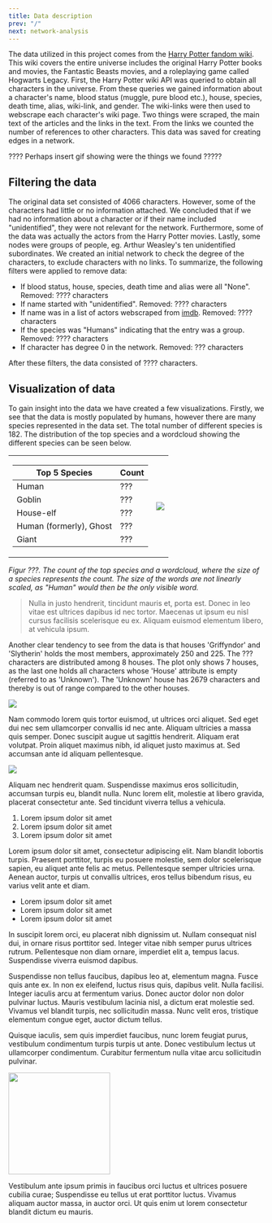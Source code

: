 ```yaml
---
title: Data description
prev: "/"
next: network-analysis
---
```


The data utilized in this project comes from the [Harry Potter fandom wiki](https://harrypotter.fandom.com/wiki/Main_Page). This wiki covers the entire universe includes the original Harry Potter books and movies, the Fantastic Beasts movies, and a roleplaying game called Hogwarts Legacy. First, the Harry Potter wiki API was queried to obtain all characters in the universe. From these queries we gained information about a character's name, blood status (muggle, pure blood etc.), house, species, death time, alias, wiki-link, and gender. The wiki-links were then used to webscrape each character's wiki page. Two things were scraped, the main text of the articles and the links in the text. From the links we counted the number of references to other characters. This data was saved for creating edges in a network.



???? Perhaps insert gif showing were the things we found ?????

## **Filtering the data**
The original data set consisted of 4066 characters. However, some of the characters had little or no information attached. We concluded that if we had no information about a character or if their name included "unidentified", they were not relevant for the network. Furthermore, some of the data was actually the actors from the Harry Potter movies. Lastly, some nodes were groups of people, eg. Arthur Weasley's ten unidentified subordinates. We created an initial network to check the degree of the characters, to exclude characters with no links. To summarize, the following filters were applied to remove data:

* If blood status, house, species, death time and alias were all "None". Removed: ???? characters
* If name started with "unidentified". Removed: ???? characters
* If name was in a list of actors webscraped from [imdb](https://www.imdb.com/title/tt0241527/fullcredits#cast). Removed: ???? characters
* If the species was "Humans" indicating that the entry was a group. Removed: ???? characters
* If character has degree 0 in the network. Removed: ??? characters

After these filters, the data consisted of ???? characters.

## **Visualization of data**
To gain insight into the data we have created a few visualizations. Firstly, we see that the data is mostly populated by humans, however there are many species represented in the data set. The total number of different species is 182. The distribution of the top species and a wordcloud showing the different species can be seen below.

<table>
<tr><td>

| Top 5 Species  | Count |
|---|---|
| Human | ??? |
| Goblin | ??? |
| House-elf | ??? |
| Human (formerly), Ghost | ??? |
| Giant | ??? |

</td><td>

<img src="/images/species_wordcloud.png"     />

</td></tr> </table>
<i>Figur ???. The count of the top species and a wordcloud, where the size of a species represents the count. The size of the words are not linearly scaled, as "Human" would then be the only visible word.</i>

> Nulla in justo hendrerit, tincidunt mauris et, porta est. Donec in leo vitae est ultrices dapibus id nec tortor. Maecenas ut ipsum eu nisl cursus facilisis scelerisque eu ex. Aliquam euismod elementum libero, at vehicula ipsum.

Another clear tendency to see from the data is that houses 'Griffyndor' and 'Slytherin' holds the most members, approximately 250 and 225. The ??? characters are distributed among 8 houses. The plot only shows 7 houses, as the last one holds all characters whose 'House' attribute is empty (referred to as 'Unknown'). The 'Unknown' house has 2679 characters and thereby is out of range compared to the other houses.

<img src="/images/houses_count.png"     />

Nam commodo lorem quis tortor euismod, ut ultrices orci aliquet. Sed eget dui nec sem ullamcorper convallis id nec ante. Aliquam ultricies a massa quis semper. Donec suscipit augue ut sagittis hendrerit. Aliquam erat volutpat. Proin aliquet maximus nibh, id aliquet justo maximus at. Sed accumsan ante id aliquam pellentesque. 

![](/images/dtu-logo.png)

Aliquam nec hendrerit quam. Suspendisse maximus eros sollicitudin, accumsan turpis eu, blandit nulla. Nunc lorem elit, molestie at libero gravida, placerat consectetur ante. Sed tincidunt viverra tellus a vehicula.


1. Lorem ipsum dolor sit amet
1. Lorem ipsum dolor sit amet
1. Lorem ipsum dolor sit amet

Lorem ipsum dolor sit amet, consectetur adipiscing elit. Nam blandit lobortis turpis. Praesent porttitor, turpis eu posuere molestie, sem dolor scelerisque sapien, eu aliquet ante felis ac metus. Pellentesque semper ultricies urna. Aenean auctor, turpis ut convallis ultrices, eros tellus bibendum risus, eu varius velit ante et diam. 

* Lorem ipsum dolor sit amet
* Lorem ipsum dolor sit amet
* Lorem ipsum dolor sit amet

In suscipit lorem orci, eu placerat nibh dignissim ut. Nullam consequat nisl dui, in ornare risus porttitor sed. Integer vitae nibh semper purus ultrices rutrum. Pellentesque non diam ornare, imperdiet elit a, tempus lacus. Suspendisse viverra euismod dapibus.

Suspendisse non tellus faucibus, dapibus leo at, elementum magna. Fusce quis ante ex. In non ex eleifend, luctus risus quis, dapibus velit. Nulla facilisi. Integer iaculis arcu at fermentum varius. Donec auctor dolor non dolor pulvinar luctus. Mauris vestibulum lacinia nisl, a dictum erat molestie sed. Vivamus vel blandit turpis, nec sollicitudin massa. Nunc velit eros, tristique elementum congue eget, auctor dictum tellus. 

Quisque iaculis, sem quis imperdiet faucibus, nunc lorem feugiat purus, vestibulum condimentum turpis turpis ut ante. Donec vestibulum lectus ut ullamcorper condimentum. Curabitur fermentum nulla vitae arcu sollicitudin pulvinar.

<img src="/images/dtu-logo.png" width="200" />

Vestibulum ante ipsum primis in faucibus orci luctus et ultrices posuere cubilia curae; Suspendisse eu tellus ut erat porttitor luctus. Vivamus aliquam auctor massa, in auctor orci. Ut quis enim ut lorem consectetur blandit dictum eu mauris.